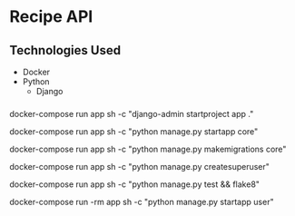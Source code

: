 # Recipe API

## Technologies Used
- Docker
- Python
    - Django


### 

docker-compose run app sh -c "django-admin startproject app ."


docker-compose run app sh -c "python manage.py startapp core"

docker-compose run app sh -c "python manage.py makemigrations core"

docker-compose run app sh -c "python manage.py createsuperuser"

docker-compose run app sh -c "python manage.py test && flake8"


docker-compose run -rm app sh -c "python manage.py startapp user"